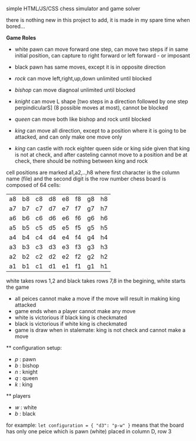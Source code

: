 simple HTML/JS/CSS chess simulator and game solver

there is nothing new in this project to add, it is made in my spare time when bored...

**Game Roles**

- white pawn can move forward one step, can move two steps if in same initial position, can capture to right forward or left forward - or imposant
- black pawn has same moves, except it is in opposite direction

- *rock* can move left,right,up,down unlimited until blocked
- *bishop* can move diagnoal unlimited until blocked
- *knight* can move L shape [two steps in a direction followed by one step perpindicularS] (8 possible moves at most), cannot be blocked
- *queen* can move both like bishop and rock until blocked
- *king* can move all direction, except to a position where it is going to be attacked, and can only make one move only
- *king* can castle with rock eighter queen side or king side given that king is not at check, and after casteling cannot move 
to a position and be at check, there should be nothing between king and rock

cell positions are marked a1,a2,..,h8 where first character is the column name (file) and the second digit is the row number
chess board is composed of 64 cells:

|    |    |    |    |    |    |    |    |
|----|----|----|----|----|----|----|----|
| a8 | b8 | c8 | d8 | e8 | f8 | g8 | h8 |
| a7 | b7 | c7 | d7 | e7 | f7 | g7 | h7 |
| a6 | b6 | c6 | d6 | e6 | f6 | g6 | h6 |
| a5 | b5 | c5 | d5 | e5 | f5 | g5 | h5 |
| a4 | b4 | c4 | d4 | e4 | f4 | g4 | h4 |
| a3 | b3 | c3 | d3 | e3 | f3 | g3 | h3 |
| a2 | b2 | c2 | d2 | e2 | f2 | g2 | h2 |
| a1 | b1 | c1 | d1 | e1 | f1 | g1 | h1 |

white takes rows 1,2 and black takes rows 7,8 in the begining, white starts the game

- all peices cannot make a move if the move will result in making king attacked
- game ends when a player cannot make any move
- white is victorious if black king is checkmated
- black is victorious if white king is checkmated
- game is draw when in stalemate: king is not check and cannot make a move

** configuration setup:
- *p* : pawn
- *b* : bishop
- *n* : knight
- *q* : queen
- *k* : king

** players
- *w* : white
- *b* : black

for example: 
`
let configuration = {
    "d3": "p-w"
}
`
means that the board has only one peice which is pawn (white) placed in column D, row 3